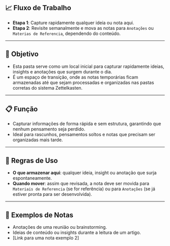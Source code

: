 ## 📈 Fluxo de Trabalho

- **Etapa 1**: Capture rapidamente qualquer ideia ou nota aqui.
- **Etapa 2**: Revisite semanalmente e mova as notas para `Anotações` ou `Materias de Referencia`, dependendo do conteúdo.
  
---

## 🎯 **Objetivo**
- Esta pasta serve como um local inicial para capturar rapidamente ideias, insights e anotações que surgem durante o dia.
- É um espaço de transição, onde as notas temporárias ficam armazenadas até que sejam processadas e organizadas nas pastas corretas do sistema Zettelkasten.

---

## 📋 Função

- Capturar informações de forma rápida e sem estrutura, garantindo que nenhum pensamento seja perdido.
- Ideal para rascunhos, pensamentos soltos e notas que precisam ser organizadas mais tarde.
  
---

## 🔑 Regras de Uso

- **O que armazenar aqui**: qualquer ideia, insight ou anotação que surja espontaneamente.
- **Quando mover**: assim que revisada, a nota deve ser movida para `Materiais de Referencia` (se for referência) ou para `Anotações` (se já estiver pronta para ser desenvolvida).
  
---

## 📌 Exemplos de Notas

- Anotações de uma reunião ou brainstorming.
- Ideias de conteúdo ou insights durante a leitura de um artigo.
- [Link para uma nota exemplo 2]